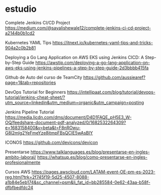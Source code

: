 # estudio

Complete Jenkins CI/CD Project
https://medium.com/@sayalishewale12/complete-jenkins-ci-cd-project-a2144b0b1cd2

Kubernetes YAML Tips
https://itnext.io/kubernetes-yaml-tips-and-tricks-904a2c0b2b81

Deploying a Go Lang Application on AWS EKS using Jenkins CICD: A Step-by-Step Guide
https://awstip.com/deploying-a-go-lang-application-on-aws-eks-using-jenkins-pipelines-a-step-by-step-guide-2d3bbbb415fa

Github de Auto del curso de TeamCity
https://github.com/aussiearef?page=1&tab=repositories

DevOps Tutorial for Beginners
https://intellipaat.com/blog/tutorial/devops-tutorial/jenkins-cheat-sheet/?utm_source=linkedin&utm_medium=organic&utm_campaign=posting

Jenkins Pipeline Tutorial
https://media.licdn.com/dms/document/D4D1FAQE_pH5E3_W-OQ/feedshare-document-pdf-analyzed/0/1682532264309?e=1683158400&v=beta&t=F8nROwu-G8l2mIg2YeFmeYze8jtmpFBsQCIE5wAsBIY


ICONOS 
https://github.com/devicons/devicon

Presentarse
https://www.talklanguages.es/blog/presentarse-en-ingles-ambito-laboral/
https://whatsup.es/blog/como-presentarse-en-ingles-profesionalmente

Cursos AWS
https://pages.awscloud.com/LATAM-event-OE-pm-es-2023-reg.html?trk=2f745f19-5d25-4507-8088-a1b84e5eb174&sc_channel=psm&li_fat_id=bb285584-0e62-43aa-b58f-dfbfbedfdc24


